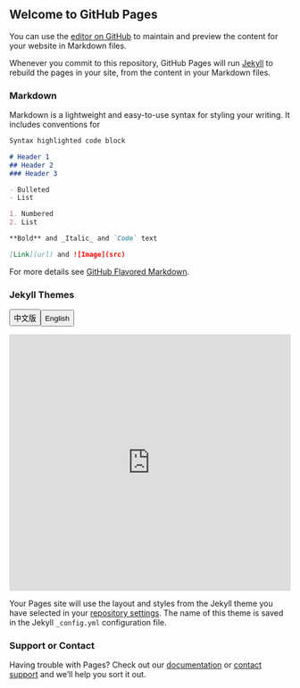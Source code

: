 ## Welcome to GitHub Pages

You can use the [editor on GitHub](https://github.com/nh-mohw/SOWN-TW/edit/gh-pages/index.md) to maintain and preview the content for your website in Markdown files.

Whenever you commit to this repository, GitHub Pages will run [Jekyll](https://jekyllrb.com/) to rebuild the pages in your site, from the content in your Markdown files.

### Markdown

Markdown is a lightweight and easy-to-use syntax for styling your writing. It includes conventions for

```markdown
Syntax highlighted code block

# Header 1
## Header 2
### Header 3

- Bulleted
- List

1. Numbered
2. List

**Bold** and _Italic_ and `Code` text

[Link](url) and ![Image](src)
```

For more details see [GitHub Flavored Markdown](https://guides.github.com/features/mastering-markdown/).

### Jekyll Themes

<p><button onclick="document.getElementById('myVideo').src='https://www.youtube.com/embed/V8M72bsoIkE'" style="height:30px;">中文版</button><button onclick="document.getElementById('myVideo').src='https://www.youtube.com/embed/qxMJP1UyK50'" style="height:30px;">English</button></p>

<p><iframe allow="accelerometer; autoplay; encrypted-media; gyroscope; picture-in-picture" allowfullscreen="" frameborder="0" height="460" id="myVideo" src="https://www.youtube.com/embed/V8M72bsoIkE" width="100%"></iframe></p>

Your Pages site will use the layout and styles from the Jekyll theme you have selected in your [repository settings](https://github.com/nh-mohw/SOWN-TW/settings/pages). The name of this theme is saved in the Jekyll `_config.yml` configuration file.

### Support or Contact

Having trouble with Pages? Check out our [documentation](https://docs.github.com/categories/github-pages-basics/) or [contact support](https://support.github.com/contact) and we’ll help you sort it out.

